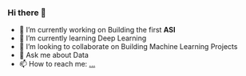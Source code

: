 ### Hi there 👋

- 🔭 I’m currently working on Building the first <b>ASI</b>
- 🌱 I’m currently learning Deep Learning
- 👯 I’m looking to collaborate on Building Machine Learning Projects
- 💬 Ask me about Data
- 📫 How to reach me: [...](https://www.linkedin.com/in/jonathan-kolawole/)

<!--
**Jagunmolu/Jagunmolu** is a ✨ _special_ ✨ repository because its `README.md` (this file) appears on your GitHub profile.

Here are some ideas to get you started:

- 🔭 I’m currently working on Building the first <b>ASI</b>
- 🌱 I’m currently learning Deep Learning
- 👯 I’m looking to collaborate on Building Machine Learning Models
- 🤔 I’m looking for help with Fixing Bugs
- 💬 Ask me about Data
- 📫 How to reach me: [...](https://www.linkedin.com/in/jonathan-kolawole/)
- 😄 Pronouns: He/Him
- ⚡ Fun fact: No fun fact is the fun fact.
-->
